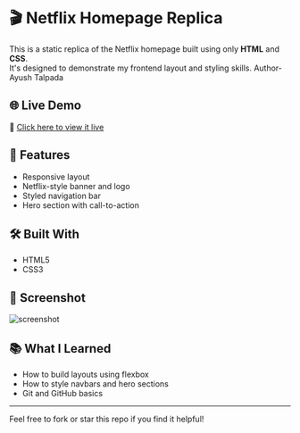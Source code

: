 

# 🎬 Netflix Homepage Replica

This is a static replica of the Netflix homepage built using only **HTML** and **CSS**.  
It's designed to demonstrate my frontend layout and styling skills.
Author-Ayush Talpada

## 🌐 Live Demo

🔗 [Click here to view it live](https://ayush-24063.github.io/netflix-homepage-replica/)

## 📁 Features

- Responsive layout
- Netflix-style banner and logo
- Styled navigation bar
- Hero section with call-to-action

## 🛠️ Built With

- HTML5
- CSS3

## 📸 Screenshot

![screenshot](./screenshot.jpg)

## 📚 What I Learned

- How to build layouts using flexbox
- How to style navbars and hero sections
- Git and GitHub basics

---

Feel free to fork or star this repo if you find it helpful!
